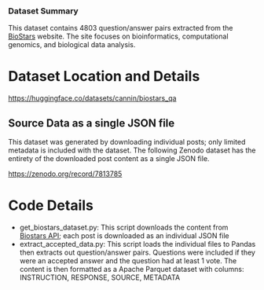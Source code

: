 ### Dataset Summary

This dataset contains 4803 question/answer pairs extracted from the
[BioStars](https://www.biostars.org/) website. The site focuses on
bioinformatics, computational genomics, and biological data analysis.

# Dataset Location and Details

https://huggingface.co/datasets/cannin/biostars_qa

## Source Data as a single JSON file

This dataset was generated by downloading individual posts; only limited
metadata is included with the dataset. The following Zenodo dataset has the
entirety of the downloaded post content as a single JSON file.

https://zenodo.org/record/7813785

# Code Details

- get_biostars_dataset.py: This script downloads the content from
  [Biostars API](https://www.biostars.org/info/api/); each post is downloaded as
  an individual JSON file
- extract_accepted_data.py: This script loads the individual files to Pandas
  then extracts out question/answer pairs. Questions were included if they were
  an accepted answer and the question had at least 1 vote. The content is then
  formatted as a Apache Parquet dataset with columns: INSTRUCTION, RESPONSE,
  SOURCE, METADATA
